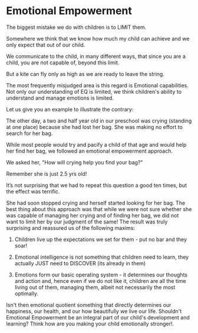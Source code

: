 Emotional Empowerment
=====================
                     
The biggest mistake we do with children is to LIMIT them.

Somewhere we think that we know how much my child can achieve and we only expect that out of our child.

We communicate to the child, in many different ways, that since you are a child, you are not capable of, beyond this limit.

But a kite can fly only as high as we are ready to leave the string.

The most frequently misjudged area is this regard is Emotional capabilities. Not only our understanding of EQ is limited, we think children's ability to understand and manage emotions is limited.

Let us give you an example to illustrate the contrary:

The other day, a two and half year old in our preschool was crying (standing at one place) because she had lost her bag. She was making no effort to search for her bag.

While most people would try and pacify a child of that age and would help her find her bag, we followed an emotional empowerment approach.

We asked her, "How will crying help you find your bag?"

Remember she is just 2.5 yrs old!

It’s not surprising that we had to repeat this question a good ten times, but the effect was terrific.

She had soon stopped crying and herself started looking for her bag. The best thing about this approach was that while we were not sure whether she was capable of managing her crying and of finding her bag, we did not want to limit her by our judgment of the same! The result was truly surprising and reassured us of the following maxims:

1. Children live up the expectations we set for them - put no bar and they soar!

2. Emotional intelligence is not something that children need to learn, they actually JUST need to DISCOVER (its already in them)

3. Emotions form our basic operating system - it determines our thoughts and action and, hence even if we do not like it, children are all the time living out of them, managing them, albeit not necessarily the most optimally.

Isn't then emotional quotient something that directly determines our happiness, our health, and our how beautifully we live our life. Shouldn't Emotional Empowerment be an integral part of our child's development and learning? Think how are you making your child emotionally stronger!. 